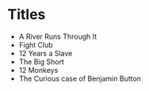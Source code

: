 # Titles

- A River Runs Through It
- Fight Club
- 12 Years a Slave
- The Big Short
- 12 Monkeys
- The Curious case of Benjamin Button
